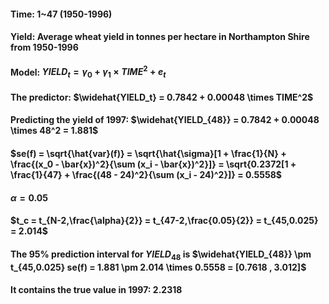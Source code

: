 #### Time: 1~47 (1950-1996)

#### Yield: Average wheat yield in tonnes per hectare in Northampton Shire from 1950-1996

#### Model: $YIELD_t = \gamma_0 + \gamma_1 \times TIME^2 + e_t$ 
#### The predictor: $\widehat{YIELD_t} = 0.7842 + 0.00048 \times TIME^2$

#### Predicting the yield of 1997: $\widehat{YIELD_{48}} = 0.7842 + 0.00048 \times 48^2 = 1.881$

#### $se(f) = \sqrt{\hat{var}(f)} = \sqrt{\hat{\sigma}[1 + \frac{1}{N} + \frac{(x_0 - \bar{x})^2}{\sum (x_i - \bar{x})^2}]} = \sqrt{0.2372[1 + \frac{1}{47} + \frac{(48 - 24)^2}{\sum (x_i - 24)^2}]} = 0.5558$

#### $\alpha = 0.05$

#### $t_c = t_{N-2,\frac{\alpha}{2}} = t_{47-2,\frac{0.05}{2}} = t_{45,0.025} = 2.014$

#### The 95% prediction interval for $YIELD_{48}$ is $\widehat{YIELD_{48}} \pm t_{45,0.025} se(f) = 1.881 \pm 2.014 \times 0.5558 = [0.7618 , 3.012]$

#### It contains the true value in 1997: 2.2318
